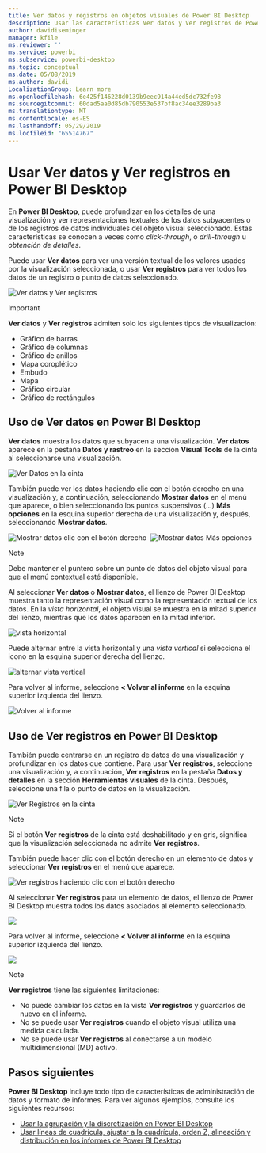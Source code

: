 ```yaml
---
title: Ver datos y registros en objetos visuales de Power BI Desktop
description: Usar las características Ver datos y Ver registros de Power BI Desktop para profundizar en la información
author: davidiseminger
manager: kfile
ms.reviewer: ''
ms.service: powerbi
ms.subservice: powerbi-desktop
ms.topic: conceptual
ms.date: 05/08/2019
ms.author: davidi
LocalizationGroup: Learn more
ms.openlocfilehash: 6e425f146228d0139b9eec914a44ed5dc732fe98
ms.sourcegitcommit: 60dad5aa0d85db790553e537bf8ac34ee3289ba3
ms.translationtype: MT
ms.contentlocale: es-ES
ms.lasthandoff: 05/29/2019
ms.locfileid: "65514767"
---
```

# <a name="use-see-data-and-see-records-in-power-bi-desktop"></a>Usar Ver datos y Ver registros en Power BI Desktop
En **Power BI Desktop**, puede profundizar en los detalles de una visualización y ver representaciones textuales de los datos subyacentes o de los registros de datos individuales del objeto visual seleccionado. Estas características se conocen a veces como *click-through*, o *drill-through* u *obtención de detalles*.

Puede usar **Ver datos** para ver una versión textual de los valores usados por la visualización seleccionada, o usar **Ver registros** para ver todos los datos de un registro o punto de datos seleccionado. 

![Ver datos y Ver registros](media/desktop-see-data-see-records/see-data-record.png)

>[!IMPORTANT]
>**Ver datos** y **Ver registros** admiten solo los siguientes tipos de visualización:
>  - Gráfico de barras
>  - Gráfico de columnas
>  - Gráfico de anillos
>  - Mapa coroplético
>  - Embudo
>  - Mapa
>  - Gráfico circular
>  - Gráfico de rectángulos

## <a name="use-see-data-in-power-bi-desktop"></a>Uso de Ver datos en Power BI Desktop

**Ver datos** muestra los datos que subyacen a una visualización. **Ver datos** aparece en la pestaña **Datos y rastreo** en la sección **Visual Tools** de la cinta al seleccionarse una visualización.

![Ver Datos en la cinta](media/desktop-see-data-see-records/see-data1.png)

También puede ver los datos haciendo clic con el botón derecho en una visualización y, a continuación, seleccionando **Mostrar datos** en el menú que aparece, o bien seleccionando los puntos suspensivos (...) **Más opciones** en la esquina superior derecha de una visualización y, después, seleccionando **Mostrar datos**.

![Mostrar datos clic con el botón derecho](media/desktop-see-data-see-records/see-data2.png)&nbsp;&nbsp;![Mostrar datos Más opciones](media/desktop-see-data-see-records/see-data3.png)

> [!NOTE]
> Debe mantener el puntero sobre un punto de datos del objeto visual para que el menú contextual esté disponible.

Al seleccionar **Ver datos** o **Mostrar datos**, el lienzo de Power BI Desktop muestra tanto la representación visual como la representación textual de los datos. En la *vista horizontal*, el objeto visual se muestra en la mitad superior del lienzo, mientras que los datos aparecen en la mitad inferior. 

![vista horizontal](media/desktop-see-data-see-records/see-data4a.png)

Puede alternar entre la vista horizontal y una *vista vertical* si selecciona el icono en la esquina superior derecha del lienzo.

![alternar vista vertical](media/desktop-see-data-see-records/see-data4.png)

Para volver al informe, seleccione **< Volver al informe** en la esquina superior izquierda del lienzo.

![Volver al informe](media/desktop-see-data-see-records/see-data5.png)

## <a name="use-see-records-in-power-bi-desktop"></a>Uso de Ver registros en Power BI Desktop

También puede centrarse en un registro de datos de una visualización y profundizar en los datos que contiene. Para usar **Ver registros**, seleccione una visualización y, a continuación, **Ver registros** en la pestaña **Datos y detalles** en la sección **Herramientas visuales** de la cinta. Después, seleccione una fila o punto de datos en la visualización. 

![Ver Registros en la cinta](media/desktop-see-data-see-records/see-record1.png)

> [!NOTE]
> Si el botón **Ver registros** de la cinta está deshabilitado y en gris, significa que la visualización seleccionada no admite **Ver registros**.

También puede hacer clic con el botón derecho en un elemento de datos y seleccionar **Ver registros** en el menú que aparece.

![Ver registros haciendo clic con el botón derecho](media/desktop-see-data-see-records/see-record2.png)

Al seleccionar **Ver registros** para un elemento de datos, el lienzo de Power BI Desktop muestra todos los datos asociados al elemento seleccionado. 

![](media/desktop-see-data-see-records/see-record3.png)

Para volver al informe, seleccione **< Volver al informe** en la esquina superior izquierda del lienzo.

![](media/desktop-see-data-see-records/see-record4.png)

> [!NOTE]
>**Ver registros** tiene las siguientes limitaciones:
> - No puede cambiar los datos en la vista **Ver registros** y guardarlos de nuevo en el informe.
> - No se puede usar **Ver registros** cuando el objeto visual utiliza una medida calculada.
> - No se puede usar **Ver registros** al conectarse a un modelo multidimensional (MD) activo.

## <a name="next-steps"></a>Pasos siguientes
**Power BI Desktop** incluye todo tipo de características de administración de datos y formato de informes. Para ver algunos ejemplos, consulte los siguientes recursos:

* [Usar la agrupación y la discretización en Power BI Desktop](desktop-grouping-and-binning.md)
* [Usar líneas de cuadrícula, ajustar a la cuadrícula, orden Z, alineación y distribución en los informes de Power BI Desktop](desktop-gridlines-snap-to-grid.md)

